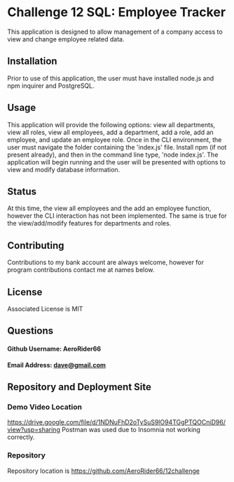# Challenge 12 SQL: Employee Tracker

This application is designed to allow management of a company access to view and change employee related data.

## Installation

Prior to use of this application, the user must have installed node.js and npm inquirer and PostgreSQL.  

## Usage

This application will provide the following options: view all departments, view all roles, view all employees, add a department, add a role, add an employee, and update an employee role.
Once in the CLI environment, the user must navigate the folder containing the 'index.js' file.  Install npm (if not present already), and then in the command line type, 'node index.js'.  The application will begin running and the user will be presented with options to view and modify database information.  

## Status
At this time, the view all employees and the add an employee function, however the CLI interaction has not been implemented.  The same is true for the view/add/modify features for departments and roles.

## Contributing

Contributions to my bank account are always welcome, however for program contributions contact me at names below.

## License

Associated License is MIT

## Questions

#### Github Username: AeroRider66

#### Email Address: dave@gmail.com


## Repository and Deployment Site

### Demo Video Location
https://drive.google.com/file/d/1NDNuFhD2oTySuS9lO94TGgPTQOCniD96/view?usp=sharing
Postman was used due to Insomnia not working correctly.

### Repository
Repository location is https://github.com/AeroRider66/12challenge

